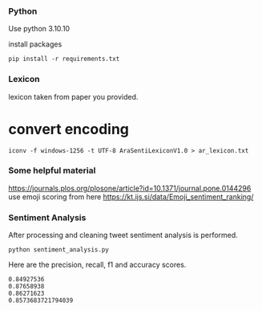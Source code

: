 ### Python
Use python 3.10.10

install packages
```shell
pip install -r requirements.txt
```

### Lexicon
lexicon taken from paper you provided.

# convert encoding
```shell
iconv -f windows-1256 -t UTF-8 AraSentiLexiconV1.0 > ar_lexicon.txt
```


### Some helpful material
https://journals.plos.org/plosone/article?id=10.1371/journal.pone.0144296
use emoji scoring from here
https://kt.ijs.si/data/Emoji_sentiment_ranking/


### Sentiment Analysis
After processing and cleaning tweet sentiment analysis is performed.
```shell
python sentiment_analysis.py
```

Here are the precision, recall, f1 and accuracy scores.
```shell
0.84927536
0.87658938
0.86271623
0.8573683721794039
```